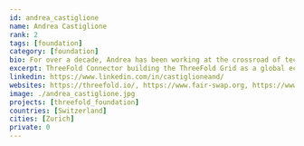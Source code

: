 ```yaml
---
id: andrea_castiglione
name: Andrea Castiglione
rank: 2
tags: [foundation]
category: [foundation]
bio: For over a decade, Andrea has been working at the crossroad of technology, entrepreneurship and human relationships. Coming from a deeply analytical background, he has started multiple businesses and began investing in what he defines “digital emerging markets”, which in all essence, are companies designed to be digital and borderless; not bound by geography. As a venture builder, Andrea believes it’s time to reinvent the very architecture of the internet and he’s ready to support Threefold in distributing its technology and values through his experience and a global network of partners. With Great passion for solving problems thinking outside the box. Andrea connects, meets, cares, analyzes, invests, develops and most importantly always does his best to reach a desired goal; no matter how much time or effort it is going to take. His biggest goal is to bring ethics, trust and transparency on modern Financial Markets by leveraging the power of Artificial Intelligence and Blockchain technologies. From designing intelligent trading algorithms at the age of 17, I later (late 2013) he got hooked by the possibilities of a completely parallel financial system regulated by cryptography and code, resistant by design to the attacks of Byzantine actors.
excerpt: ThreeFold Connector building the ThreeFold Grid as a global ecosystem.
linkedin: https://www.linkedin.com/in/castiglioneand/
websites: https://threefold.io/, https://www.fair-swap.org, https://www.efforce.io/team/andrea-castiglione
image: ./andrea_castiglione.jpg
projects: [threefold_foundation]
countries: [Switzerland]
cities: [Zurich]
private: 0
---
```

